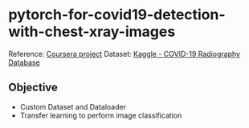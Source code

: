 # pytorch-for-covid19-detection-with-chest-xray-images

Reference: [Coursera project](https://www.coursera.org/projects/covid-19-detection-x-ray)
Dataset: [Kaggle - COVID-19 Radiography Database](https://www.kaggle.com/datasets/tawsifurrahman/covid19-radiography-database)

## Objective 
- Custom Dataset and Dataloader
- Transfer learning to perform image classification

## 
